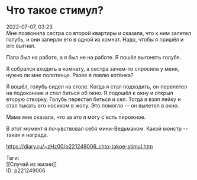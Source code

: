 Что такое стимул?
==================

   
 2022-07-07, 03:23   
  Мне позвонила сестра со второй квартиры и сказала, что к ним залетел голубь, и они заперли его в одной из комнат. Надо, чтобы я пришёл и его выгнал.   
   
 Папа был на работе, а я был не на работе. Я пошёл выгонять голубя.   
   
 Я собрался входить в комнату, а сестра зачем-то спросила у меня, нужно ли мне полотенце. Разве я ловлю котёнка?   
   
 Я вошёл, голубь сидел на столе. Когда я стал подходить, он перелетел на подоконник и стал биться об окно. Я подошёл к окну и открыл вторую створку. Голубь перестал биться и сел. Тогда я взял лейку и стал тыкать его носиком в жопу. Это помогло -- он вылетел в окно.   
   
 Мама мне сказала, что за это я могу с'есть пирожное.   
   
 В этот момент я почувствовал себя мини-Ведьмаком. Какой монстр -- такая и награда.   
    
 <https://diary.ru/~zHz00/p221249006_chto-takoe-stimul.htm>   
   
 Теги:   
 [[Случай из жизни]]   
 ID: p221249006